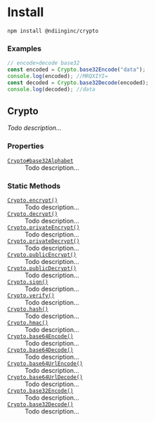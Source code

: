 # Install

```
npm install @ndiinginc/crypto
```


<!-- examples -->
### Examples
```js
// encode>decode base32const encoded = Crypto.base32Encode("data");console.log(encoded); //MRQXIYI=const decoded = Crypto.base32Decode(encoded);console.log(decoded); //data
```

<!-- examples -->

## Crypto
_Todo description..._

<!-- constructor -->
<!-- constructor -->

<!-- properties -->
### Properties
<dl>
    <dt><code><a href="./docs/crypto/base-32-alphabet.md">Crypto#base32Alphabet</a></code></dt>
    <dd>Todo description...</dd>
</dl>
<!-- properties -->

<!-- staticproperties -->
<!-- staticproperties -->

<!-- methods -->
<!-- methods -->

<!-- staticmethods -->
### Static Methods
<dl>
    <dt><code><a href="./docs/crypto/encrypt.md">Crypto.encrypt()</a></code></dt>
    <dd>Todo description...</dd>
    <dt><code><a href="./docs/crypto/decrypt.md">Crypto.decrypt()</a></code></dt>
    <dd>Todo description...</dd>
    <dt><code><a href="./docs/crypto/private-encrypt.md">Crypto.privateEncrypt()</a></code></dt>
    <dd>Todo description...</dd>
    <dt><code><a href="./docs/crypto/private-decrypt.md">Crypto.privateDecrypt()</a></code></dt>
    <dd>Todo description...</dd>
    <dt><code><a href="./docs/crypto/public-encrypt.md">Crypto.publicEncrypt()</a></code></dt>
    <dd>Todo description...</dd>
    <dt><code><a href="./docs/crypto/public-decrypt.md">Crypto.publicDecrypt()</a></code></dt>
    <dd>Todo description...</dd>
    <dt><code><a href="./docs/crypto/sign.md">Crypto.sign()</a></code></dt>
    <dd>Todo description...</dd>
    <dt><code><a href="./docs/crypto/verify.md">Crypto.verify()</a></code></dt>
    <dd>Todo description...</dd>
    <dt><code><a href="./docs/crypto/hash.md">Crypto.hash()</a></code></dt>
    <dd>Todo description...</dd>
    <dt><code><a href="./docs/crypto/hmac.md">Crypto.hmac()</a></code></dt>
    <dd>Todo description...</dd>
    <dt><code><a href="./docs/crypto/base-64-encode.md">Crypto.base64Encode()</a></code></dt>
    <dd>Todo description...</dd>
    <dt><code><a href="./docs/crypto/base-64-decode.md">Crypto.base64Decode()</a></code></dt>
    <dd>Todo description...</dd>
    <dt><code><a href="./docs/crypto/base-64-url-encode.md">Crypto.base64UrlEncode()</a></code></dt>
    <dd>Todo description...</dd>
    <dt><code><a href="./docs/crypto/base-64-url-decode.md">Crypto.base64UrlDecode()</a></code></dt>
    <dd>Todo description...</dd>
    <dt><code><a href="./docs/crypto/base-32-encode.md">Crypto.base32Encode()</a></code></dt>
    <dd>Todo description...</dd>
    <dt><code><a href="./docs/crypto/base-32-decode.md">Crypto.base32Decode()</a></code></dt>
    <dd>Todo description...</dd>
</dl>
<!-- staticmethods -->
